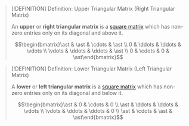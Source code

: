 >[!DEFINITION] Definition: Upper Triangular Matrix (Right Triangular Matrix)
>
>An **upper** or **right triangular matrix** is a [square matrix](Square%20Matrix.md) which has non-zero entries only on its diagonal and above it.
>
>$$\begin{bmatrix}\ast & \ast & \cdots & \ast \\ 0 & \ddots & \ddots & \vdots \\ \vdots & \ddots & \ddots & \ast \\ 0 & \cdots & 0 &  \ast\end{bmatrix}$$
>

>[!DEFINITION] Definition: Lower Triangular Matrix (Left Triangular Matrix)
>
>A **lower** or **left triangular matrix** is a [square matrix](Square%20Matrix.md) which has non-zero entries only on its diagonal and below it.
>
>$$\begin{bmatrix}\ast & 0 & \cdots & 0 \\ \ast & \ddots & \ddots & \vdots \\ \vdots & \ddots & \ddots & 0 \\ \ast & \cdots & \ast &  \ast\end{bmatrix}$$
>